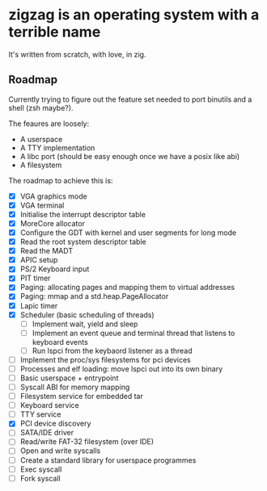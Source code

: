 # zigzag is an operating system with a terrible name
It's written from scratch, with love, in zig. 

## Roadmap

Currently trying to figure out the feature set needed to port binutils and a shell (zsh maybe?).

The feaures are loosely:
- A userspace
- A TTY implementation
- A libc port (should be easy enough once we have a posix like abi)
- A filesystem

The roadmap to achieve this is:

- [x] VGA graphics mode
- [x] VGA terminal
- [x] Initialise the interrupt descriptor table
- [x] MoreCore allocator
- [x] Configure the GDT with kernel and user segments for long mode
- [x] Read the root system descriptor table
- [x] Read the MADT
- [x] APIC setup
- [x] PS/2 Keyboard input
- [x] PIT timer
- [x] Paging: allocating pages and mapping them to virtual addresses
- [x] Paging: mmap and a std.heap.PageAllocator
- [x] Lapic timer
- [x] Scheduler (basic scheduling of threads)
  - [ ] Implement wait, yield and sleep
  - [ ] Implement an event queue and terminal thread that listens to keyboard events
  - [ ] Run lspci from the keybaord listener as a thread
- [ ] Implement the proc/sys filesystems for pci devices
- [ ] Processes and elf loading: move lspci out into its own binary
- [ ] Basic userspace + entrypoint
- [ ] Syscall ABI for memory mapping
- [ ] Filesystem service for embedded tar 
- [ ] Keyboard service
- [ ] TTY service
- [x] PCI device discovery
- [ ] SATA/IDE driver
- [ ] Read/write FAT-32 filesystem (over IDE)
- [ ] Open and write syscalls
- [ ] Create a standard library for userspace programmes
- [ ] Exec syscall
- [ ] Fork syscall
